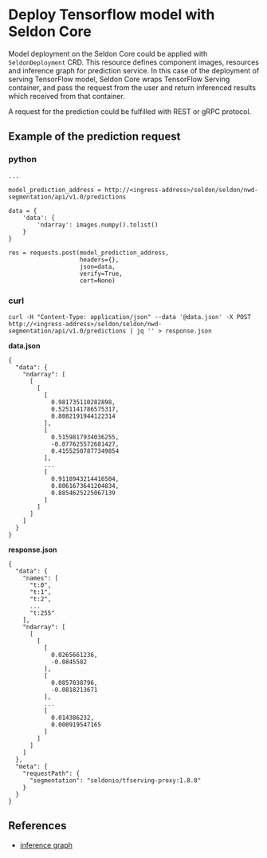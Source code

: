 # Deploy Tensorflow model with Seldon Core
Model deployment on the Seldon Core could be applied with `SeldonDeployment` CRD. This resource defines component images, resources and inference graph for prediction service. In this case of the deployment of serving TensorFlow model, Seldon Core wraps TensorFlow Serving container, and pass the request from the user and return inferenced results which received from that container.

A request for the prediction could be fulfilled with REST or gRPC protocol.

## Example of the prediction request
### python
```
...

model_prediction_address = http://<ingress-address>/seldon/seldon/nwd-segmentation/api/v1.0/predictions

data = {
    'data': {
        'ndarray': images.numpy().tolist()
    }
}

res = requests.post(model_prediction_address,
                    headers={},
                    json=data,
                    verify=True,
                    cert=None)
```

### curl
`curl -H "Content-Type: application/json" --data '@data.json' -X POST http://<ingress-address>/seldon/seldon/nwd-segmentation/api/v1.0/predictions | jq '' > response.json`

**data.json**
```
{
  "data": {
    "ndarray": [
      [
        [
          [
            0.981735110282898,
            0.5251141786575317,
            0.8082191944122314
          ],
          [
            0.5159817934036255,
            -0.077625572681427,
            0.41552507877349854
          ],
          ...
          [
            0.9118943214416504,
            0.8061673641204834,
            0.8854625225067139
          ]
        ]
      ]
    ]
  }
}
```

**response.json**
```
{
  "data": {
    "names": [
      "t:0",
      "t:1",
      "t:2",
      ...
      "t:255"
    ],
    "ndarray": [
      [
        [
          [
            0.0265661236,
            -0.0845582
          ],
          [
            0.0857038796,
            -0.0818213671
          ],
          ...
          [
            0.014386232,
            0.000919547165
          ]
        ]
      ]
    ]
  },
  "meta": {
    "requestPath": {
      "segmentation": "seldonio/tfserving-proxy:1.8.0"
    }
  }
}
```

## References
* [inference graph](https://docs.seldon.io/projects/seldon-core/en/v1.8.0/graph/inference-graph.html)
